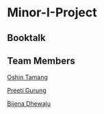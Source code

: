# Minor-I-Project
## Booktalk
## Team Members
<p><a href="https://github.com/oshintmg">Oshin Tamang</a></p>
<p><a href="https://github.com/preetygurung">Preeti Gurung</a></p>
<p><a href="https://github.com/bijenadhewaju">Bijena Dhewaju</a></p>
